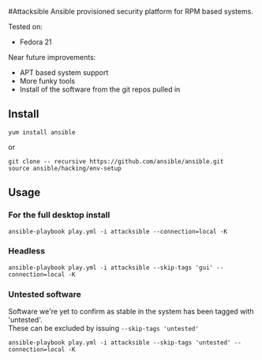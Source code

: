 #Attacksible
Ansible provisioned security platform for RPM based systems.

Tested on:
* Fedora 21

Near future improvements:
* APT based system support
* More funky tools
* Install of the software from the git repos pulled in

Install
-----

    yum install ansible

or

    git clone -- recursive https://github.com/ansible/ansible.git
    source ansible/hacking/env-setup

Usage
-----

### For the full desktop install
    ansible-playbook play.yml -i attacksible --connection=local -K

### Headless
    ansible-playbook play.yml -i attacksible --skip-tags 'gui' --connection=local -K

### Untested software
Software we're yet to confirm as stable in the system has been tagged with 'untested'.  
These can be excluded by issuing `--skip-tags 'untested'`

    ansible-playbook play.yml -i attacksible --skip-tags 'untested' --connection=local -K

